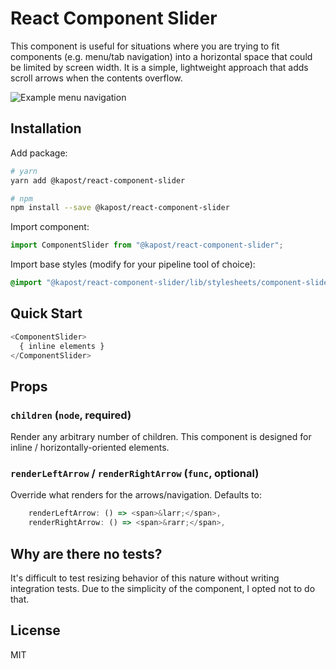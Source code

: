 # React Component Slider

This component is useful for situations where you are trying to fit components (e.g. menu/tab navigation) into a horizontal space that could be limited by screen width.  It is a simple, lightweight approach that adds scroll arrows when the contents overflow.  

![Example menu navigation](http://g.recordit.co/jQhnEyGx9q.gif)

## Installation

Add package:

```sh
# yarn
yarn add @kapost/react-component-slider

# npm
npm install --save @kapost/react-component-slider
```

Import component:

```js
import ComponentSlider from "@kapost/react-component-slider";
```

Import base styles (modify for your pipeline tool of choice):

```scss
@import "@kapost/react-component-slider/lib/stylesheets/component-slider"
```


## Quick Start

```js
<ComponentSlider>
  { inline elements }
</ComponentSlider>
```

## Props

### `children` (`node`, required)

Render any arbitrary number of children.  This component is designed for inline / horizontally-oriented elements.

### `renderLeftArrow` / `renderRightArrow` (`func`, optional)

Override what renders for the arrows/navigation. Defaults to:

```js
    renderLeftArrow: () => <span>&larr;</span>,
    renderRightArrow: () => <span>&rarr;</span>,
```


## Why are there no tests?

It's difficult to test resizing behavior of this nature without writing integration tests.  Due to the simplicity of the component, I opted not to do that.

## License

MIT
